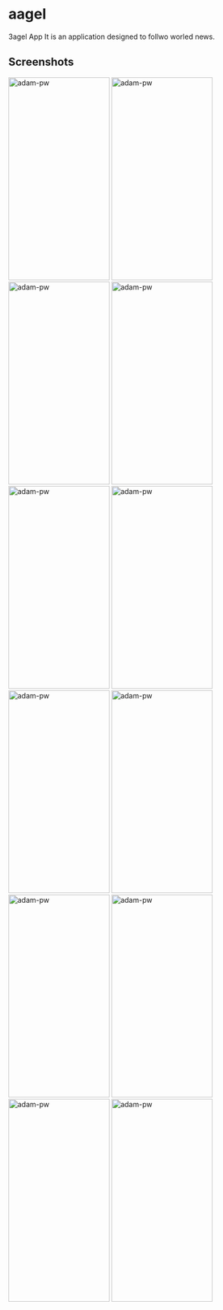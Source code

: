 # aagel

3agel App It is an application designed to follwo worled news.


## Screenshots

<p>
  <img 
    src="https://user-images.githubusercontent.com/58610163/211170684-e77f8b46-4cd1-4d92-b1e9-0f6b28a73f59.jpg" 
    alt="adam-pw" width="200" height="400"
  />
  <img 
    src="https://user-images.githubusercontent.com/58610163/211170688-f77e7e2e-ccf2-47b3-a1ed-c436e711bfd9.jpg" 
    alt="adam-pw" width="200" height="400"
  />
  <img 
    src="https://user-images.githubusercontent.com/58610163/211170694-b0d6284d-0683-40dc-8448-76ed9255475e.jpg" 
    alt="adam-pw" width="200" height="400"
  />
  <img 
    src="https://user-images.githubusercontent.com/58610163/211170708-13cd8427-d0c0-40a4-bf70-06702828e83e.jpg" 
    alt="adam-pw" width="200" height="400"
  />
  <img 
    src="https://user-images.githubusercontent.com/58610163/211170709-dc57cc99-7e8d-437d-b2f1-cd48a3f86b8a.jpg" 
    alt="adam-pw" width="200" height="400"
  />
  <img 
    src="https://user-images.githubusercontent.com/58610163/211170716-ba284a1a-1eb0-426f-a1a4-05ae71205731.jpg" 
    alt="adam-pw" width="200" height="400"
  />
  <img 
    src="https://user-images.githubusercontent.com/58610163/211170718-6314fb81-7367-4df9-b2eb-95fc2d402040.jpg" 
    alt="adam-pw" width="200" height="400"
  />
  <img 
    src="https://user-images.githubusercontent.com/58610163/211170729-f699c921-443e-4bf7-9d18-e742df46f2b4.jpg" 
    alt="adam-pw" width="200" height="400"
  />
  <img 
    src="https://user-images.githubusercontent.com/58610163/211170741-8e85cfd1-a364-440f-867c-7e51b6cab2fc.jpg" 
    alt="adam-pw" width="200" height="400"
  />
  <img 
    src="https://user-images.githubusercontent.com/58610163/211170742-77584d49-356a-45fa-8970-1e233a0fe24c.jpg" 
    alt="adam-pw" width="200" height="400"
  />
  <img 
    src="https://user-images.githubusercontent.com/58610163/211170748-d419382c-3e7b-4191-b1de-7c6438b7bd5c.jpg" 
    alt="adam-pw" width="200" height="400"
  />
  <img 
    src="https://user-images.githubusercontent.com/58610163/211170699-035da330-b801-4b77-977d-6704bd9da714.jpg" 
    alt="adam-pw" width="200" height="400"
  />
</p>
